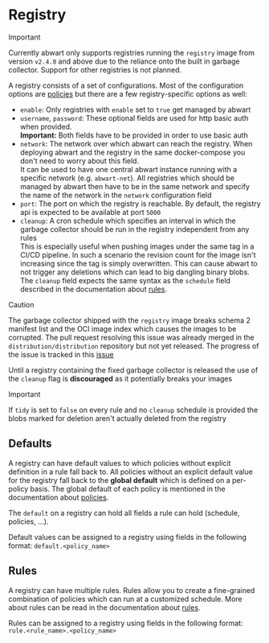 # Registry

>[!IMPORTANT]
> Currently abwart only supports registries running the `registry` image from version `v2.4.0` and above due to the reliance onto the 
> built in garbage collector. Support for other registries is not planned.

A registry consists of a set of configurations. Most of the configuration options are [policies](policies.md) but there are a few registry-specific options as well:
* `enable`: Only registries with `enable` set to `true` get managed by abwart
* `username`, `password`: These optional fields are used for http basic auth when provided. <br>
**Important:** Both fields have to be provided in order to use basic auth
* `network`: The network over which abwart can reach the registry. When deploying abwart and the registry in the same docker-compose you don't need to worry about 
this field. <br>
It can be used to have one central abwart instance running with a specific network (e.g. `abwart-net`). All registries which should be
managed by abwart then have to be in the same network and specify the name of the network in the `network` configuration field
* `port`: The port on which the registry is reachable. By default, the registry api is expected to be available at port `5000`
* `cleanup`: A cron schedule which specifies an interval in which the garbage collector should be run in the registry independent from any rules <br>
This is especially useful when pushing images under the same tag in a CI/CD pipeline. In such a scenario the revision count for the image isn't increasing
since the tag is simply overwritten. This can cause abwart to not trigger any deletions which can lead to big dangling binary blobs. <br>
The `cleanup` field expects the same syntax as the `schedule` field described in the documentation about [rules](rule.md).

>[!CAUTION]
> The garbage collector shipped with the `registry` image breaks schema 2 manifest list and the OCI image index which causes the images to be corrupted. 
> The pull request resolving this issue was already merged in the `distribution/distribution` repository but not yet released. The progress of the issue is tracked in 
> this [issue](https://github.com/WhySoBad/abwart/issues/2)
> 
> Until a registry containing the fixed garbage collector is released the use of the `cleanup` flag is **discouraged** as it potentially breaks your images 


>[!IMPORTANT]
> If `tidy` is set to `false` on every rule and no `cleanup` schedule is provided the blobs marked for deletion aren't actually deleted from the registry

## Defaults

A registry can have default values to which policies without explicit definition in a rule fall back to.
All policies without an explicit default value for the registry fall back to the **global default** which is defined on a per-policy basis. 
The global default of each policy is mentioned in the documentation about [policies](policies.md).

The `default` on a registry can hold all fields a rule can hold (schedule, policies, ...). 

Default values can be assigned to a registry using fields in the following format: `default.<policy_name>`


## Rules

A registry can have multiple rules. Rules allow you to create a fine-grained combination of policies which can run at a customized schedule.
More about rules can be read in the documentation about [rules](rule.md).

Rules can be assigned to a registry using fields in the following format: `rule.<rule_name>.<policy_name>`